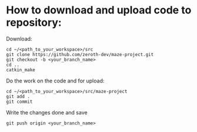 # How to download and upload code to repository:

Download:
```
cd ~/<path_to_your_workspace>/src
git clone https://github.com/zeroth-dev/maze-project.git
git checkout -b <your_branch_name>
cd ..
catkin_make
```
Do the work on the code and for upload:
```
cd ~/<path_to_your_workspace>/src/maze-project
git add .
git commit
```
Write the changes done and save
```
git push origin <your_branch_name>
```
